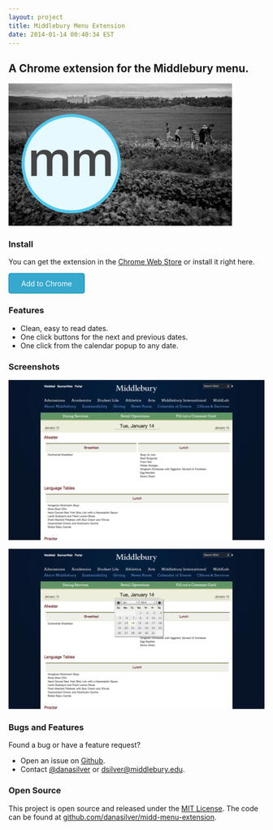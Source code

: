 ```yaml
---
layout: project
title: Middlebury Menu Extension
date: 2014-01-14 00:40:34 EST
---
```


## A Chrome extension for the Middlebury menu.

![Middlebury Menu Extension Logo](/static/assets/middlebury-menu-extension/small-tile.png)

### Install

You can get the extension in the [Chrome Web Store](https://chrome.google.com/webstore/detail/middlebury-menu/hcmnnfdhfkhonkonabfebpkjggndbbno) or install it right here.

<style>
button {
  height: 40px;
  width: 150px;
  color: #fff;
  display: inline-block;
  padding: 2px 4px;
  font-size: 100%;
  font-family: inherit;
  text-align: center;
  cursor: pointer;
  border: 1px solid #0086b3;
  border-radius: 4px;
  background-color: #37A8CE;
}
button:active,
button:focus {
  outline: none;
}
</style>

<p id="statusText"></p>

<button id="installBtn" onclick="installExtension()">Add to Chrome</button>

<script>
var installedText = document.getElementById("extensionInstalled")
  , statusText = document.getElementById("statusText")
  , installBtn = document.getElementById("installBtn")
  , isChrome = /chrom(e|ium)/.test(navigator.userAgent.toLowerCase());

if (chrome.app.isInstalled) {
  // extension installed
  statusText.style.display = "none";
}
else if (isChrome) {
  // not installed but running chrome

}
else {
  // not running chrome
  statusText.innerHTML = "You'll need to download <a href='https://www.google.com/intl/en/chrome/browser/'>Google Chrome</a> before you can install."
  installBtn.style.display = "none";
}

if (chrome.app.isInstalled) {
  installedText.innerText = "You already have the Middlebury Menu Extension installed."
}
function installExtension() {
  chrome.webstore.install("https://chrome.google.com/webstore/detail/hcmnnfdhfkhonkonabfebpkjggndbbno");
}
</script>

### Features
 - Clean, easy to read dates.
 - One click buttons for the next and previous dates.
 - One click from the calendar popup to any date.

### Screenshots

<a href="/static/assets/middlebury-menu-extension/screenshot_1.png">![Screenshot of pretty header](/static/assets/middlebury-menu-extension/screenshot_1.png)</a>

<a href="/static/assets/middlebury-menu-extension/screenshot_2.png">![Screenshot with calendar widget](/static/assets/middlebury-menu-extension/screenshot_2.png)</a>

### Bugs and Features

Found a bug or have a feature request?

 - Open an issue on [Github](https://github.com/danasilver/midd-menu-extension/issues).
 - Contact [@danasilver](https://twitter.com/DanaRSilver) or [dsilver@middlebury.edu](mailto:dsilver@middlebury.edu).

### Open Source

This project is open source and released under the [MIT License](https://github.com/danasilver/midd-menu-extension/blob/master/LICENCE.txt).  The code can be found at [github.com/danasilver/midd-menu-extension](https://github.com/danasilver/midd-menu-extension).